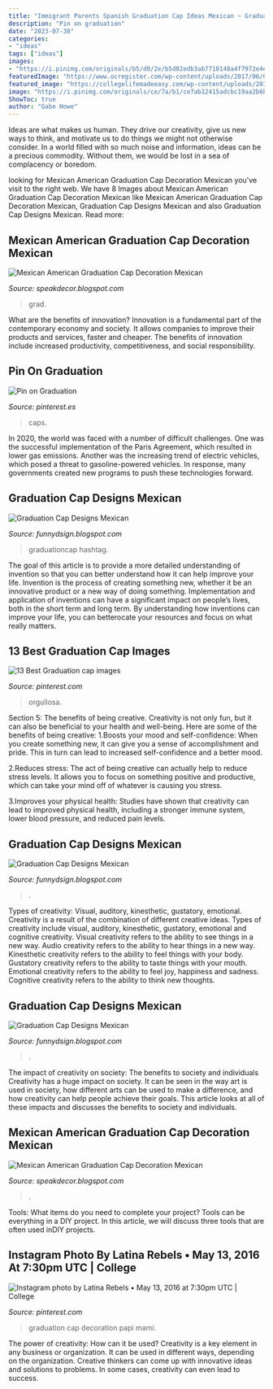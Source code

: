 ```yaml
---
title: "Immigrant Parents Spanish Graduation Cap Ideas Mexican ~ Graduation Cap Designs Mexican"
description: "Pin on graduation"
date: "2023-07-30"
categories:
- "ideas"
tags: ["ideas"]
images:
- "https://i.pinimg.com/originals/b5/d0/2e/b5d02edb3ab7710148a4f7972e4ea0c0.jpg"
featuredImage: "https://www.ocregister.com/wp-content/uploads/2017/06/0611_nws_ocr-l-ethnicgrads-011.jpg?w=978"
featured_image: "https://collegelifemadeeasy.com/wp-content/uploads/2019/04/mexican-grad-cap-11.png"
image: "https://i.pinimg.com/originals/ce/7a/b1/ce7ab12415adcbc19aa2b6b9ba4dc025.jpg"
ShowToc: true
author: "Gabe Howe"
---
```



Ideas are what makes us human. They drive our creativity, give us new ways to think, and motivate us to do things we might not otherwise consider. In a world filled with so much noise and information, ideas can be a precious commodity. Without them, we would be lost in a sea of complacency or boredom.

	

		
looking for Mexican American Graduation Cap Decoration Mexican you've visit to the right web. We have 8 Images about Mexican American Graduation Cap Decoration Mexican like Mexican American Graduation Cap Decoration Mexican, Graduation Cap Designs Mexican and also Graduation Cap Designs Mexican. Read more:
		
    
## Mexican American Graduation Cap Decoration Mexican

<img loading=lazy src="https://i.pinimg.com/originals/b5/d0/2e/b5d02edb3ab7710148a4f7972e4ea0c0.jpg" onerror="this.onerror=null;this.src='https://tse3.mm.bing.net/th?id=OIP.4pFKnYdxEVvDHcMq_Lx-gAHaNK&amp;pid=15.1';" alt="Mexican American Graduation Cap Decoration Mexican">

_Source: speakdecor.blogspot.com_

>grad. 

	

What are the benefits of innovation?
Innovation is a fundamental part of the contemporary economy and society. It allows companies to improve their products and services, faster and cheaper. The benefits of innovation include increased productivity, competitiveness, and social responsibility.

    
## Pin On Graduation

<img loading=lazy src="https://i.pinimg.com/originals/c7/86/99/c786992cf58f8c8e819cc6930afda059.jpg" onerror="this.onerror=null;this.src='https://tse4.mm.bing.net/th?id=OIP.Yi3Sgx_qkuvfUshDMT3q5gHaHa&amp;pid=15.1';" alt="Pin on Graduation">

_Source: pinterest.es_

>caps. 

	

In 2020, the world was faced with a number of difficult challenges. One was the successful implementation of the Paris Agreement, which resulted in lower gas emissions. Another was the increasing trend of electric vehicles, which posed a threat to gasoline-powered vehicles. In response, many governments created new programs to push these technologies forward. 

    
## Graduation Cap Designs Mexican

<img loading=lazy src="https://pbs.twimg.com/media/D3mlh2DXkAAhSqB.jpg" onerror="this.onerror=null;this.src='https://tse4.mm.bing.net/th?id=OIP.95y5f2_3tMEG4GBwOqnNoAHaG6&amp;pid=15.1';" alt="Graduation Cap Designs Mexican">

_Source: funnydsign.blogspot.com_

>graduationcap hashtag. 

	

The goal of this article is to provide a more detailed understanding of invention so that you can better understand how it can help improve your life.
Invention is the process of creating something new, whether it be an innovative product or a new way of doing something. Implementation and application of inventions can have a significant impact on people’s lives, both in the short term and long term. By understanding how inventions can improve your life, you can betterocate your resources and focus on what really matters.

    
## 13 Best Graduation Cap Images

<img loading=lazy src="https://i.pinimg.com/474x/1e/df/9d/1edf9d8075e32325bdcd4ad413b38739.jpg" onerror="this.onerror=null;this.src='https://tse1.mm.bing.net/th?id=OIP.8bbdbf-F7GZ6IluXgdc4TQAAAA&amp;pid=15.1';" alt="13 Best Graduation cap images">

_Source: pinterest.com_

>orgullosa. 

	

Section 5: The benefits of being creative.
Creativity is not only fun, but it can also be beneficial to your health and well-being. Here are some of the benefits of being creative:
1.Boosts your mood and self-confidence: When you create something new, it can give you a sense of accomplishment and pride. This in turn can lead to increased self-confidence and a better mood.

2.Reduces stress: The act of being creative can actually help to reduce stress levels. It allows you to focus on something positive and productive, which can take your mind off of whatever is causing you stress.

3.Improves your physical health: Studies have shown that creativity can lead to improved physical health, including a stronger immune system, lower blood pressure, and reduced pain levels.


    
## Graduation Cap Designs Mexican

<img loading=lazy src="https://i.pinimg.com/originals/c9/a7/25/c9a7250adcdd2bb2975ff6a417e2108d.jpg" onerror="this.onerror=null;this.src='https://tse2.mm.bing.net/th?id=OIP._kdhtTUW-HQTYVFmUfglKgHaHa&amp;pid=15.1';" alt="Graduation Cap Designs Mexican">

_Source: funnydsign.blogspot.com_

>. 

	

Types of creativity: Visual, auditory, kinesthetic, gustatory, emotional.
Creativity is a result of the combination of different creative ideas. Types of creativity include visual, auditory, kinesthetic, gustatory, emotional and cognitive creativity. Visual creativity refers to the ability to see things in a new way. Audio creativity refers to the ability to hear things in a new way. Kinesthetic creativity refers to the ability to feel things with your body. Gustatory creativity refers to the ability to taste things with your mouth. Emotional creativity refers to the ability to feel joy, happiness and sadness. Cognitive creativity refers to the ability to think new thoughts.

    
## Graduation Cap Designs Mexican

<img loading=lazy src="https://collegelifemadeeasy.com/wp-content/uploads/2019/04/mexican-grad-cap-11.png" onerror="this.onerror=null;this.src='https://tse2.mm.bing.net/th?id=OIP.0cbkDyGTrLAF-qdt1a620QHaHa&amp;pid=15.1';" alt="Graduation Cap Designs Mexican">

_Source: funnydsign.blogspot.com_

>. 

	

The impact of creativity on society: The benefits to society and individuals
Creativity has a huge impact on society. It can be seen in the way art is used in society, how different arts can be used to make a difference, and how creativity can help people achieve their goals. This article looks at all of these impacts and discusses the benefits to society and individuals.

    
## Mexican American Graduation Cap Decoration Mexican

<img loading=lazy src="https://www.ocregister.com/wp-content/uploads/2017/06/0611_nws_ocr-l-ethnicgrads-011.jpg?w=978" onerror="this.onerror=null;this.src='https://tse1.mm.bing.net/th?id=OIP.vIVBsYu1Nta7kAzo7Eh4GwHaE8&amp;pid=15.1';" alt="Mexican American Graduation Cap Decoration Mexican">

_Source: speakdecor.blogspot.com_

>. 

	

Tools: What items do you need to complete your project?
Tools can be everything in a DIY project. In this article, we will discuss three tools that are often used inDIY projects.

    
## Instagram Photo By Latina Rebels • May 13, 2016 At 7:30pm UTC | College

<img loading=lazy src="https://i.pinimg.com/originals/ce/7a/b1/ce7ab12415adcbc19aa2b6b9ba4dc025.jpg" onerror="this.onerror=null;this.src='https://tse1.mm.bing.net/th?id=OIP.6CflJCRWWLLLS6Lwlc3UKwHaHa&amp;pid=15.1';" alt="Instagram photo by Latina Rebels • May 13, 2016 at 7:30pm UTC | College">

_Source: pinterest.com_

>graduation cap decoration papi mami. 

	

The power of creativity: How can it be used?
Creativity is a key element in any business or organization. It can be used in different ways, depending on the organization. Creative thinkers can come up with innovative ideas and solutions to problems. In some cases, creativity can even lead to success.

